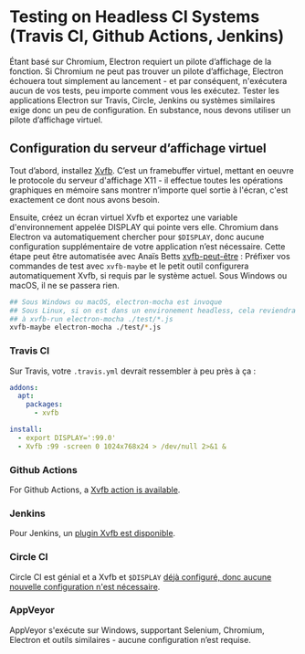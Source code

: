 # Testing on Headless CI Systems (Travis CI, Github Actions, Jenkins)

Étant basé sur Chromium, Electron requiert un pilote d’affichage de la fonction. Si Chromium ne peut pas trouver un pilote d’affichage, Electron échouera tout simplement au lancement - et par conséquent, n'exécutera aucun de vos tests, peu importe comment vous les exécutez. Tester les applications Electron sur Travis, Circle, Jenkins ou systèmes similaires exige donc un peu de configuration. En substance, nous devons utiliser un pilote d’affichage virtuel.

## Configuration du serveur d’affichage virtuel

Tout d’abord, installez [Xvfb](https://en.wikipedia.org/wiki/Xvfb). C’est un framebuffer virtuel, mettant en oeuvre le protocole du serveur d'affichage X11 - il effectue toutes les opérations graphiques en mémoire sans montrer n’importe quel sortie à l'écran, c'est exactement ce dont nous avons besoin.

Ensuite, créez un écran virtuel Xvfb et exportez une variable d'environnement appelée DISPLAY qui pointe vers elle. Chromium dans Electron va automatiquement chercher pour `$DISPLAY`, donc aucune configuration supplémentaire de votre application n’est nécessaire. Cette étape peut être automatisée avec Anaïs Betts [xvfb-peut-être](https://github.com/anaisbetts/xvfb-maybe) : Préfixer vos commandes de test avec `xvfb-maybe` et le petit outil configurera automatiquement Xvfb, si requis par le système actuel. Sous Windows ou macOS, il ne se passera rien.

```sh
## Sous Windows ou macOS, electron-mocha est invoque
## Sous Linux, si on est dans un environement headless, cela reviendra 
## à xvfb-run electron-mocha ./test/*.js 
xvfb-maybe electron-mocha ./test/*.js
```

### Travis CI

Sur Travis, votre `.travis.yml` devrait ressembler à peu près à ça :

```yml
addons:
  apt:
    packages:
      - xvfb

install:
  - export DISPLAY=':99.0'
  - Xvfb :99 -screen 0 1024x768x24 > /dev/null 2>&1 &
```

### Github Actions

For Github Actions, a [Xvfb action is available](https://github.com/marketplace/actions/gabrielbb-xvfb-action).

### Jenkins

Pour Jenkins, un [plugin Xvfb est disponible](https://wiki.jenkins-ci.org/display/JENKINS/Xvfb+Plugin).

### Circle CI

Circle CI est génial et a Xvfb et `$DISPLAY` [déjà configuré, donc aucune nouvelle configuration n'est nécessaire](https://circleci.com/docs/environment#browsers).

### AppVeyor

AppVeyor s'exécute sur Windows, supportant Selenium, Chromium, Electron et outils similaires - aucune configuration n’est requise.